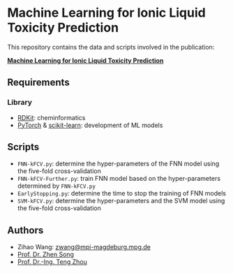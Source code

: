 # Machine Learning for Ionic Liquid Toxicity Prediction

This repository contains the data and scripts involved in the publication:

**[Machine Learning for Ionic Liquid Toxicity Prediction](https://doi.org/10.3390/pr9010065)**

## Requirements 
### Library
* [RDKit](https://www.rdkit.org/): cheminformatics
* [PyTorch](https://pytorch.org/) & [scikit-learn](https://scikit-learn.org/stable/): development of ML models

## Scripts 
- `FNN-kFCV.py`: determine the hyper-parameters of the FNN model using the five-fold cross-validation
- `FNN-kFCV-Further.py`: train FNN model based on the hyper-parameters determined by `FNN-kFCV.py`
- `EarlyStopping.py`: determine the time to stop the training of FNN models
- `SVM-kFCV.py`: determine the hyper-parameters and the SVM model using the five-fold cross-validation

## Authors
* Zihao Wang: zwang@mpi-magdeburg.mpg.de
* [Prof. Dr. Zhen Song](https://hgxy.ecust.edu.cn/2021/0906/c1270a132681/page.htm)
* [Prof. Dr.-Ing. Teng Zhou](https://facultyprofiles.hkust-gz.edu.cn/faculty-personal-page/ZHOU-Teng/tengzhou)
